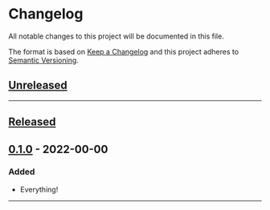 # Changelog

All notable changes to this project will be documented in this file.

The format is based on [Keep a Changelog][keep a changelog] and this project adheres to [Semantic Versioning][semantic versioning].

## [Unreleased]

---

## [Released]

## [0.1.0] - 2022-00-00

### Added

- Everything!

---

<!-- Links -->

[keep a changelog]: https://keepachangelog.com/
[semantic versioning]: https://semver.org/

<!-- Versions -->

[unreleased]: https://github.com/dc7290/next-export-optimize-images/compare/0.1.0...HEAD
[released]: https://github.com/dc7290/next-export-optimize-images/releases
[0.1.0]: https://github.com/dc7290/next-export-optimize-images/releases/tag/0.1.0
